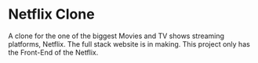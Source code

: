 # Netflix Clone
A clone for the one of the biggest Movies and TV shows streaming platforms, Netflix.
The full stack website is in making.
This project only has the Front-End of the Netflix. 
